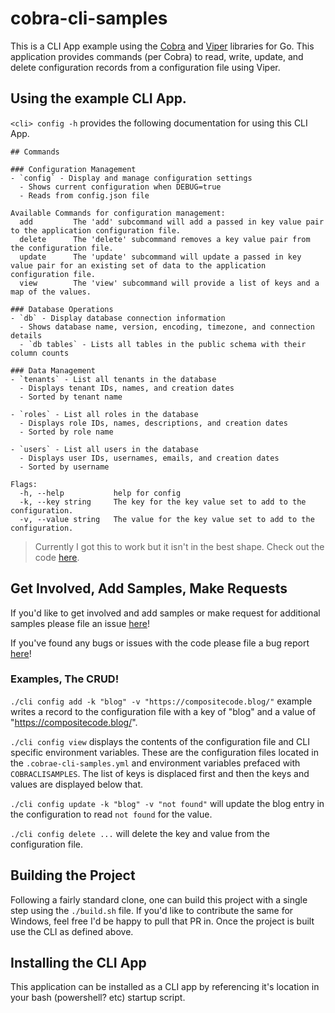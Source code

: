 # cobra-cli-samples

This is a CLI App example using the [Cobra](https://github.com/spf13/cobra) and [Viper](https://github.com/spf13/viper) libraries for Go. This application provides commands (per Cobra) to read, write, update, and delete configuration records from a configuration file using Viper.

## Using the example CLI App.

`<cli> config -h` provides the following documentation for using this CLI App.

```
## Commands

### Configuration Management
- `config` - Display and manage configuration settings
  - Shows current configuration when DEBUG=true
  - Reads from config.json file

Available Commands for configuration management:
  add         The 'add' subcommand will add a passed in key value pair to the application configuration file.
  delete      The 'delete' subcommand removes a key value pair from the configuration file. 
  update      The 'update' subcommand will update a passed in key value pair for an existing set of data to the application configuration file.
  view        The 'view' subcommand will provide a list of keys and a map of the values.

### Database Operations
- `db` - Display database connection information
  - Shows database name, version, encoding, timezone, and connection details
  - `db tables` - Lists all tables in the public schema with their column counts

### Data Management
- `tenants` - List all tenants in the database
  - Displays tenant IDs, names, and creation dates
  - Sorted by tenant name

- `roles` - List all roles in the database
  - Displays role IDs, names, descriptions, and creation dates
  - Sorted by role name

- `users` - List all users in the database
  - Displays user IDs, usernames, emails, and creation dates
  - Sorted by username

Flags:
  -h, --help           help for config
  -k, --key string     The key for the key value set to add to the configuration.
  -v, --value string   The value for the key value set to add to the configuration.
```

> Currently I got this to work but it isn't in the best shape. Check out the code [here](https://github.com/Adron/cobra-cli-samples/blob/master/cmd/delete.go).

## Get Involved, Add Samples, Make Requests

If you'd like to get involved and add samples or make request for additional samples please file an issue [here](https://github.com/Adron/cobra-cli-samples/issues/new?assignees=&labels=&template=feature_request.md&title=)!

If you've found any bugs or issues with the code please file a bug report [here](https://github.com/Adron/cobra-cli-samples/issues/new?assignees=&labels=&template=bug_report.md&title=)!

### Examples, The CRUD!

`./cli config add -k "blog" -v "https://compositecode.blog/"` example writes a record to the configuration file with a key of "blog" and a value of "https://compositecode.blog/".

`./cli config view` displays the contents of the configuration file and CLI specific environment variables. These are the configuration files located in the `.cobrae-cli-samples.yml` and environment variables prefaced with `COBRACLISAMPLES`. The list of keys is displaced first and then the keys and values are displayed below that.

`./cli config update -k "blog" -v "not found"` will update the blog entry in the configuration to read `not found` for the value.

`./cli config delete ...` will delete the key and value from the configuration file.

## Building the Project

Following a fairly standard clone, one can build this project with a single step using the `./build.sh` file. If you'd like to contribute the same for Windows, feel free I'd be happy to pull that PR in. Once the project is built use the CLI as defined above.

## Installing the CLI App

This application can be installed as a CLI app by referencing it's location in your bash (powershell? etc) startup script.
